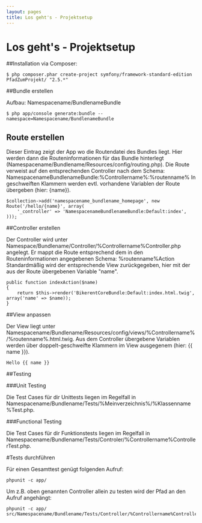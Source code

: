 ```yaml
---
layout: pages
title: Los geht's - Projektsetup
---
```


# Los geht's - Projektsetup

##Installation via Composer:

```
$ php composer.phar create-project symfony/framework-standard-edition PfadZumProjekt/ "2.5.*"
```

##Bundle erstellen

Aufbau: Namespacename/BundlenameBundle

```
$ php app/console generate:bundle --namespace=Namespacename/BundlenameBundle
```

## Route erstellen

Dieser Eintrag zeigt der App wo die Routendatei des Bundles liegt.
Hier werden dann die Routeninformationen für das Bundle hinterlegt (Namespacename/Bundlename/Resources/config/routing.php).
Die Route verweist auf den entsprechenden Controller nach dem Schema: NamespacenameBundlenameBundle:%Controllername%:%routenname%
In geschweiften Klammern werden evtl. vorhandene Variablen der Route übergeben (hier: {name}).

```
$collection->add('namespacename_bundlename_homepage', new Route('/hello/{name}', array(
    '_controller' => 'NamespacenameBundlenameBundle:Default:index',
)));
```

##Controller erstellen

Der Controller wird unter Namespace/Bundlename/Controller/%Controllername%Controller.php angelegt.
Er mappt die Route entsprechend dem in den Routeninformationen angegebenen Schema: %routenname%Action
Standardmäßig wird der entsprechende View zurückgegeben, hier mit der aus der Route übergebenen Variable "name".

```
public function indexAction($name)
{
    return $this->render('BikerentCoreBundle:Default:index.html.twig', array('name' => $name));
}
```

##View anpassen

Der View liegt unter Namespacename/Bundlename/Resources/config/views/%Controllername%/%routenname%.html.twig.
Aus dem Controller übergebene Variablen werden über doppelt-geschweifte Klammern im View ausgegenem (hier: {{ name }}).

```
Hello {{ name }}
```

##Testing

###Unit Testing

Die Test Cases für dir Unittests liegen im Regelfall in Namespacename/Bundlename/Tests/%Meinverzeichnis%/%Klassenname%Test.php.

###Functional Testing

Die Test Cases für dir Funktionstests liegen im Regelfall in Namespacename/Bundlename/Tests/Controler/%Controllername%ControllerTest.php.

#Tests durchführen

Für einen Gesamttest genügt folgenden Aufruf:

```
phpunit -c app/
```

Um z.B. oben genannten Controller allein zu testen wird der Pfad an den Aufruf angehängt:

```
phpunit -c app/ src/Namespacename/Bundlename/Tests/Controller/%Controllername%ControllerTest.php.
```